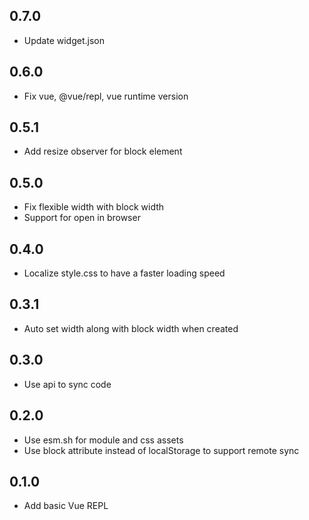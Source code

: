 ## 0.7.0

* Update widget.json

## 0.6.0

* Fix vue, @vue/repl, vue runtime version

## 0.5.1

* Add resize observer for block element

## 0.5.0

* Fix flexible width with block width
* Support for open in browser

## 0.4.0

* Localize style.css to have a faster loading speed

## 0.3.1

* Auto set width along with block width when created

## 0.3.0

* Use api to sync code

## 0.2.0

* Use esm.sh for module and css assets
* Use block attribute instead of localStorage to support remote sync

## 0.1.0

* Add basic Vue REPL